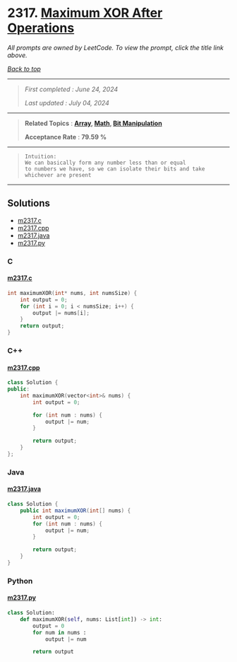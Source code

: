 # 2317. [Maximum XOR After Operations ](<https://leetcode.com/problems/maximum-xor-after-operations>)

*All prompts are owned by LeetCode. To view the prompt, click the title link above.*

*[Back to top](<../README.md>)*

------

> *First completed : June 24, 2024*
>
> *Last updated : July 04, 2024*

------

> **Related Topics** : **[Array](<by_topic/Array.md>), [Math](<by_topic/Math.md>), [Bit Manipulation](<by_topic/Bit Manipulation.md>)**
>
> **Acceptance Rate** : **79.59 %**

------

> ```
> Intuition: 
> We can basically form any number less than or equal 
> to numbers we have, so we can isolate their bits and take 
> whichever are present
> ```

------

## Solutions

- [m2317.c](<../my-submissions/m2317.c>)
- [m2317.cpp](<../my-submissions/m2317.cpp>)
- [m2317.java](<../my-submissions/m2317.java>)
- [m2317.py](<../my-submissions/m2317.py>)
### C
#### [m2317.c](<../my-submissions/m2317.c>)
```C
int maximumXOR(int* nums, int numsSize) {
    int output = 0;
    for (int i = 0; i < numsSize; i++) {
        output |= nums[i];
    }
    return output;
}
```

### C++
#### [m2317.cpp](<../my-submissions/m2317.cpp>)
```C++
class Solution {
public:
    int maximumXOR(vector<int>& nums) {
        int output = 0;

        for (int num : nums) {
            output |= num;
        }

        return output;
    }
};
```

### Java
#### [m2317.java](<../my-submissions/m2317.java>)
```Java
class Solution {
    public int maximumXOR(int[] nums) {
        int output = 0;
        for (int num : nums) {
            output |= num;
        }

        return output;
    }
}
```

### Python
#### [m2317.py](<../my-submissions/m2317.py>)
```Python
class Solution:
    def maximumXOR(self, nums: List[int]) -> int:
        output = 0
        for num in nums :
            output |= num

        return output
```

